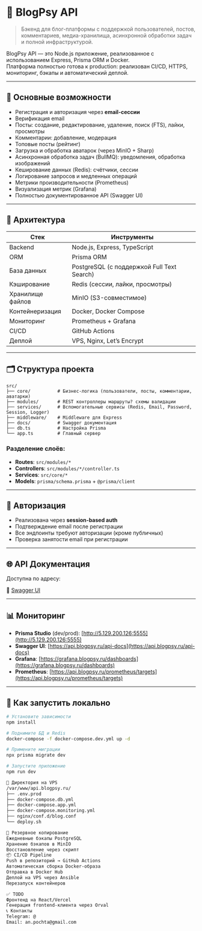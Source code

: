 # 🧠 BlogPsy API

> Бэкенд для блог-платформы с поддержкой пользователей, постов, комментариев, медиа-хранилища, асинхронной обработки задач и полной инфраструктурой.

BlogPsy API — это Node.js приложение, реализованное с использованием Express, Prisma ORM и Docker.  
Платформа полностью готова к production: реализован CI/CD, HTTPS, мониторинг, бэкапы и автоматический деплой.

---

## 🚀 Основные возможности 

- Регистрация и авторизация через **email-сессии**
- Верификация email
- Посты: создание, редактирование, удаление, поиск (FTS), лайки, просмотры
- Комментарии: добавление, модерация
- Топовые посты (рейтинг)
- Загрузка и обработка аватарок (через MinIO + Sharp)
- Асинхронная обработка задач (BullMQ): уведомления, обработка изображений
- Кеширование данных (Redis): счётчики, сессии
- Логирование запросов и медленных операций
- Метрики производительности (Prometheus)
- Визуализация метрик (Grafana)
- Полностью документированное API (Swagger UI)

---

## 🧩 Архитектура

| Стек              | Инструменты                                                   |
|------------------|----------------------------------------------------------------|
| Backend          | Node.js, Express, TypeScript                                   |
| ORM              | Prisma ORM                                                     |
| База данных      | PostgreSQL (с поддержкой Full Text Search)                     |
| Кэширование      | Redis (сессии, лайки, просмотры)                               |
| Хранилище файлов | MinIO (S3-совместимое)                                         |
| Контейнеризация  | Docker, Docker Compose                                         |
| Мониторинг       | Prometheus + Grafana                                           |
| CI/CD            | GitHub Actions                                        |
| Деплой           | VPS, Nginx, Let’s Encrypt                                      |

---

## 🗂 Структура проекта 
```
src/
├── core/          # Бизнес-логика (пользователи, посты, комментарии, аватарки)
├── modules/       # REST контроллеры маршруты? схемы валидации
├── services/      # Вспомогательные сервисы (Redis, Email, Password, Session, Logger)
├── middleware/    # Middleware для Express
├── docs/          # Swagger документация
├── db.ts          # Настройка Prisma
└── app.ts         # Главный сервер
```


### Разделение слоёв:
- **Routes**: `src/modules/*`
- **Controllers**: `src/modules/*/controller.ts`
- **Services**: `src/core/*`
- **Models**: `prisma/schema.prisma` + `@prisma/client`

---

## 🔐 Авторизация

- Реализована через **session-based auth**
- Подтверждение email после регистрации
- Все эндпоинты требуют авторизации (кроме публичных)
- Проверка занятости email при регистрации

---

## 🌐 API Документация

Доступна по адресу:

🔗 [Swagger UI](https://api.blogpsy.ru/api-docs) 

---

## 📊 Мониторинг

- **Prisma Studio** (dev/prod): [http://5.129.200.126:5555](http://5.129.200.126:5555)
- **Swagger UI**: [https://api.blogpsy.ru/api-docs](https://api.blogpsy.ru/api-docs) 
- **Grafana**: [https://grafana.blogpsy.ru/dashboards](https://grafana.blogpsy.ru/dashboards) 
- **Prometheus**: [https://api.blogpsy.ru/prometheus/targets](https://api.blogpsy.ru/prometheus/targets) 

---

## 🚀 Как запустить локально

```bash
# Установите зависимости
npm install

# Поднимите БД и Redis
docker-compose -f docker-compose.dev.yml up -d

# Примените миграции
npx prisma migrate dev

# Запустите приложение
npm run dev

📁 Директория на VPS
/var/www/api.blogpsy.ru/
├── .env.prod
├── docker-compose.db.yml
├── docker-compose.app.yml
├── docker-compose.monitoring.yml
├── nginx/conf.d/blog.conf
└── deploy.sh

🧹 Резервное копирование
Ежедневные бэкапы PostgreSQL
Хранение бэкапов в MinIO
Восстановление через скрипт
📦 CI/CD Pipeline
Push в репозиторий → GitHub Actions
Автоматическая сборка Docker-образа
Отправка в Docker Hub
Деплой на VPS через Ansible
Перезапуск контейнеров

✅ TODO
Фронтенд на React/Vercel
Генерация frontend-клиента через Orval
📞 Контакты
Telegram: @
Email: an.pochta@gmail.com